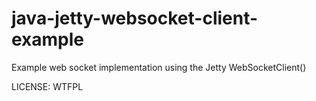 # java-jetty-websocket-client-example
Example web socket implementation using the Jetty WebSocketClient()

LICENSE: WTFPL
